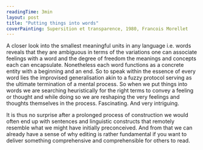 ```yaml
---
readingTime: 3min
layout: post
title: "Putting things into words"
coverPainting: Supersition et transparence, 1980, Francois Morellet
---
```

A closer look into the smallest meaningful units in any language i.e. words reveals that they are ambiguous in terms of the variations one can associate feelings with a word and the degree of freedom the meanings and concepts each can encapsulate. Nonetheless each word functions as a concrete entity with a beginning and an end. So to speak within the essence of every word lies the improvised generalisation akin to a fuzzy protocol serving as the ultimate termination of a mental process. So when we put things into words we are searching heuristically for the right terms to convey a feeling or thought and while doing so we are reshaping the very feelings and thoughts themselves in the process. Fascinating. And very intriguing.
<!--more-->

It is thus no surprise after a prolonged process of construction we would often end up with sentences and linguistic constructs that remotely resemble what we might have initially preconceived. And from that we can already have a sense of why editing is rather fundamental if you want to deliver something comprehensive and comprehensible for others to read.
